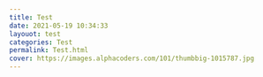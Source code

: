 ```yaml
---
title: Test
date: 2021-05-19 10:34:33
layouot: test
categories: Test
permalink: Test.html
cover: https://images.alphacoders.com/101/thumbbig-1015787.jpg
---
```

